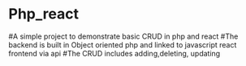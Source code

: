 # Php_react
#A simple project to demonstrate basic CRUD in php and react
#The backend is built in Object oriented php and linked to javascript react frontend via api
#The CRUD includes adding,deleting, updating
